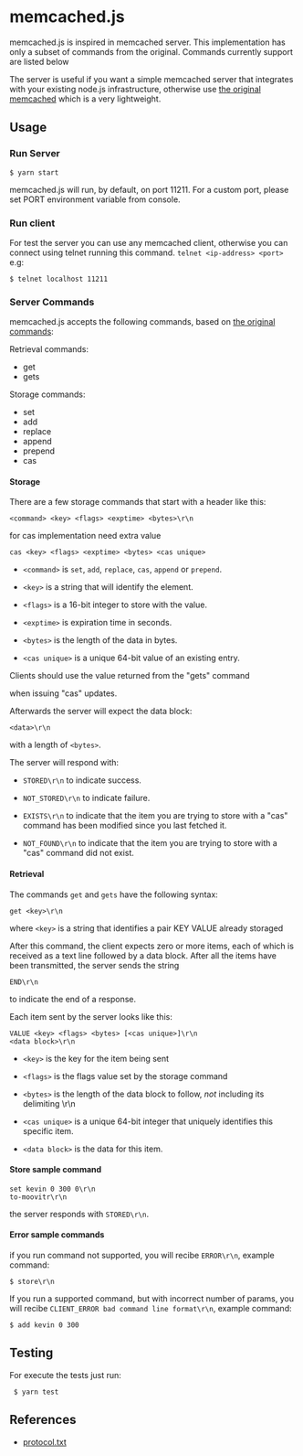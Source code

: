 # memcached.js

memcached.js is inspired in memcached server. This implementation has only a subset of commands from the original. Commands currently support are listed below

The server is useful if you want a simple memcached server that integrates with your existing node.js infrastructure, otherwise use [the original memcached](http://memcached.org/) which is a very lightweight.

## Usage

### Run Server

    $ yarn start

memcached.js will run, by default, on port 11211. For a custom port, please set PORT environment variable from console.

### Run client

For test the server you can use any memcached client, otherwise you can connect using telnet running this command. `telnet <ip-address> <port>` e.g:

    $ telnet localhost 11211

### Server Commands

memcached.js accepts the following commands, based on [the original commands](https://github.com/memcached/memcached/blob/master/doc/protocol.txt):

Retrieval commands:

- get
- gets

Storage commands:

- set
- add
- replace
- append
- prepend
- cas

#### Storage

There are a few storage commands that start with a header like this:

    <command> <key> <flags> <exptime> <bytes>\r\n

for cas implementation need extra value

    cas <key> <flags> <exptime> <bytes> <cas unique>

- `<command>` is `set`, `add`, `replace`, `cas`, `append` or `prepend`.

* `<key>` is a string that will identify the element.

- `<flags>` is a 16-bit integer to store with the value.

* `<exptime>` is expiration time in seconds.

- `<bytes>` is the length of the data in bytes.

* `<cas unique>` is a unique 64-bit value of an existing entry.

Clients should use the value returned from the "gets" command

when issuing "cas" updates.

Afterwards the server will expect the data block:

`<data>\r\n`

with a length of `<bytes>`.

The server will respond with:

- `STORED\r\n` to indicate success.

* `NOT_STORED\r\n` to indicate failure.

* `EXISTS\r\n` to indicate that the item you are trying to store with a "cas" command has been modified since you last fetched it.

* `NOT_FOUND\r\n` to indicate that the item you are trying to store with a "cas" command did not exist.

#### Retrieval

The commands `get` and `gets` have the following syntax:

`get <key>\r\n`

where `<key>` is a string that identifies a pair KEY VALUE already storaged

After this command, the client expects zero or more items, each of
which is received as a text line followed by a data block. After all
the items have been transmitted, the server sends the string

`END\r\n`

to indicate the end of a response.

Each item sent by the server looks like this:

    VALUE <key> <flags> <bytes> [<cas unique>]\r\n
    <data block>\r\n

- `<key>` is the key for the item being sent

- `<flags>` is the flags value set by the storage command

- `<bytes>` is the length of the data block to follow, _not_ including its delimiting \r\n

- `<cas unique>` is a unique 64-bit integer that uniquely identifies this specific item.

- `<data block>` is the data for this item.

#### Store sample command

    set kevin 0 300 0\r\n
    to-moovitr\r\n

the server responds with `STORED\r\n`.

#### Error sample commands

if you run command not supported, you will recibe `ERROR\r\n`, example command:

    $ store\r\n

If you run a supported command, but with incorrect number of params, you will recibe
`CLIENT_ERROR bad command line format\r\n`, example command:

    $ add kevin 0 300

## Testing

For execute the tests just run:

     $ yarn test

## References

- [protocol.txt](https://github.com/memcached/memcached/blob/master/doc/protocol.txt)
